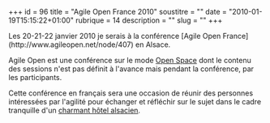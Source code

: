 +++
id = 96
title = "Agile Open France 2010"
soustitre = ""
date = "2010-01-19T15:15:22+01:00"
rubrique = 14
description = ""
slug = ""
+++

<div class="chapo"></div>
Les 20-21-22 janvier 2010 je serais à la conférence [Agile Open France](http://www.agileopen.net/node/407) en Alsace.

Agile Open est une conférence sur le mode [Open Space](http://www.openspaceworld.org/french/index.html) dont le contenu des sessions n'est pas définit à l'avance mais pendant la conférence, par les participants.

Cette conférence en français sera une occasion de réunir des personnes intéressées par l'agilité pour échanger et réfléchir sur le sujet dans le cadre tranquille d'un [charmant hôtel alsacien](http://www.hotel-arnold.com/).